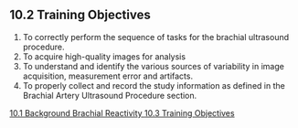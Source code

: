 ## 10.2 Training Objectives

1. To correctly perform the sequence of tasks for the brachial ultrasound procedure.
2. To acquire high-quality images for analysis
3. To understand and identify the various sources of variability in image acquisition, measurement error and artifacts.
4. To properly collect and record the study information as defined in the Brachial Artery Ultrasound Procedure section.


<div class="center">
<div class="btn-group">
  <a href=":pages_path:/manuals/brachial-reactivity/10-01-background.md" class="btn btn-default">
    <span class="glyphicon glyphicon-chevron-left"></span>
    10.1 Background
  </a>

  <a href=":pages_path:/manuals/brachial-reactivity" class="btn btn-default">
    <span class="glyphicon glyphicon-chevron-up"></span>
    Brachial Reactivity
  </a>

  <a href=":pages_path:/manuals/brachial-reactivity/10-03-training-objectives.md" class="btn btn-success">
    10.3 Training Objectives
    <span class="glyphicon glyphicon-chevron-right"></span>
  </a>
</div>
</div>
